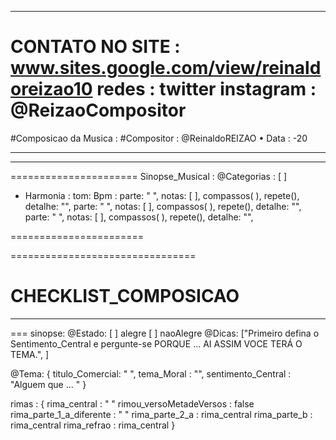 -----------------------------------------
CONTATO NO SITE : www.sites.google.com/view/reinaldoreizao10
redes : twitter instagram : @ReizaoCompositor
===
#Composicao da Musica :
#Compositor : @ReinaldoREIZAO
• Data :  -20

-----------------------------------------



-----------------------------------------

======================
Sinopse_Musical :
@Categorias : [ ]

* Harmonia :
tom:
Bpm :
parte: " ", notas: [  ], compassos( ),  repete(), detalhe: "",
parte: " ", notas: [  ], compassos( ),   repete(), detalhe: "",
parte: " ", notas: [  ], compassos( ),   repete(), detalhe: "",

=======================

================================

# CHECKLIST_COMPOSICAO
-----------------------------------------
===
sinopse:
@Estado:  [ ] alegre [  ] naoAlegre
@Dicas: ["Primeiro defina o Sentimento_Central e pergunte-se PORQUE ... AI ASSIM VOCE TERÁ O TEMA.", ]

@Tema: {
  titulo_Comercial: " ",
   tema_Moral : "",
  sentimento_Central : "Alguem que ... "
}

rimas : {
  rima_central : " "
  rimou_versoMetadeVersos : false
  rima_parte_1_a_diferente : " "
  rima_parte_2_a : rima_central
  rima_parte_b : rima_central
  rima_refrao : rima_central
}



